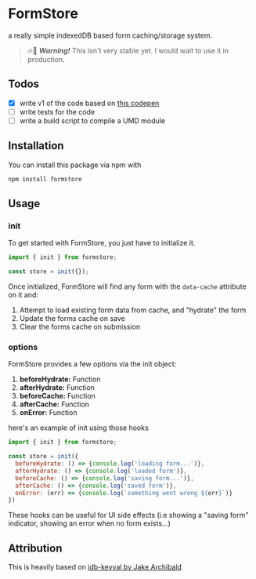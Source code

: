 # FormStore

a really simple indexedDB based form caching/storage system.

> 🔥🐉 **_Warning!_** This isn't very stable yet. I would wait to use it in production.

## Todos

- [x] write v1 of the code based on [this codepen](https://codepen.io/mykalmachon/pen/b72458af7d9548a7d69021811ea695ed?editors=0011)
- [ ] write tests for the code
- [ ] write a build script to compile a UMD module

## Installation

You can install this package via npm with

```bash
npm install formstore
```

## Usage

### init

To get started with FormStore, you just have to initialize it.

```js
import { init } from formstore;

const store = init({});
```

Once initialized, FormStore will find any form with the `data-cache` attribute on it and:

1. Attempt to load existing form data from cache, and "hydrate" the form
2. Update the forms cache on save
3. Clear the forms cache on submission

### options

FormStore provides a few options via the init object:

1. **beforeHydrate:** Function
2. **afterHydrate:** Function
3. **beforeCache:** Function
4. **afterCache:** Function
5. **onError:** Function

here's an example of init using those hooks

```js
import { init } from formstore;

const store = init({
  beforeHydrate: () => {console.log('loading form...')},
  afterHydrate: () => {console.log('loaded form')},
  beforeCache: () => {console.log('saving form...')},
  afterCache: () => {console.log('saved form')},
  onError: (err) => {console.log(`something went wrong ${err}`)}
})
```

These hooks can be useful for UI side effects (i.e showing a "saving form" indicator, showing an error when no form exists...)

## Attribution

This is heavily based on [idb-keyval by Jake Archibald](https://github.com/jakearchibald/idb-keyval)
